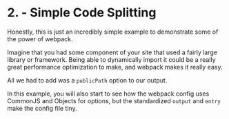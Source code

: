 # 2. - Simple Code Splitting

Honestly, this is just an incredibly simple example to demonstrate some of the power of webpack.

Imagine that you had some component of your site that used a fairly large library or framework. Being able to dynamically import it could be a really great performance optimization to make, and webpack makes it really easy.

All we had to add was a ```publicPath``` option to our output.

In this example, you will also start to see how the webpack config uses CommonJS and Objects for options, but the standardized ```output``` and ```entry``` make the config file tiny.
